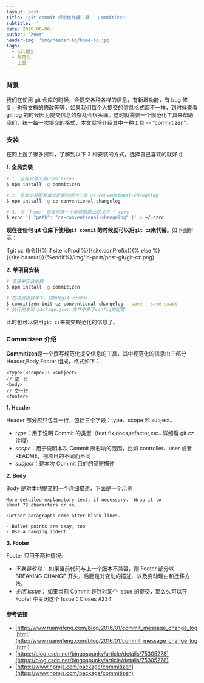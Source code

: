 ```yaml
---
layout: post
title: 'git commit 规范化处理工具 - Commitizen'
subtitle: ''
date: 2018-06-06
author: 'Xuer'
header-img: 'img/header-bg/home-bg.jpg'
tags:
  - git相关
  - 规范化
  - 工具
---
```


### 背景

我们在使用 git 仓库的时候，会提交各种各样的信息，有新增功能，有 bug 修复，也有文档的修改等等，如果我们每个人提交的信息格式都不一样，到时候查看 git log 的时候因为提交信息的杂乱会很头痛。这时就需要一个规范化工具来帮助我们，统一每一次提交的格式，本文就将介绍其中一种工具 -- “commitizen”。

### 安装

在网上搜了很多资料，了解到以下 2 种安装的方式，选择自己喜欢的就好 :)

**1. 全局安装**

```sh
# 1. 全局安装工具commitizen
$ npm install -g commitizen

# 2. 全局安装配套常规配置选项的工具 cz-conventional-changelog
$ npm install -g cz-conventional-changelog

# 3. 在 `home` 目录创建一个全局配置cz的文件 '.czrc'
$ echo '{ "path": "cz-conventional-changelog" }' > ~/.czrc
```

**现在在任何 git 仓库下使用`git commit` 的时候就可以用`git cz`来代替**。如下图所示：

![git cz 命令]({% if site.isProd %}{{site.cdnPrefix}}{% else %}{{site.baseurl}}{%endif%}/img/in-post/post-git/git-cz.png)

**2. 单项目安装**

```sh
# 项目中安装依赖
$ npm install -g commitizen

# 在项目根目录下，初始化git cz命令
$ commitizen init cz-conventional-changelog --save --save-exact
# 执行完发现 package.json 文件中多了config的配置
```

此时也可以使用`git cz`来提交规范化的信息了。

### Commitizen 介绍

**Commitizen**是一个撰写规范化提交信息的工具，其中规范化的信息由三部分 Header,Body,Footer 组成，格式如下：

```
<type>(<scope>): <subject>
// 空一行
<body>
// 空一行
<footer>
```

**1. Header**

Header 部分应只包含一行，包括三个字段：type、scope 和 subject。

- _type_：用于说明 Commit 的类型（feat,fix,docs,refactor,etc...详细看 git cz 注释）
- _scope_：用于说明本次 Commit 所影响的范围，比如 controller、user 或者 README，视项目的不同而不同
- _subject_：是本次 Commit 目的的简短描述

**2. Body**

Body 是对本地提交的一个详细描述，下面是一个示例

```
More detailed explanatory text, if necessary.  Wrap it to
about 72 characters or so.

Further paragraphs come after blank lines.

- Bullet points are okay, too
- Use a hanging indent
```

**3. Footer**

Footer 只用于两种情况:

- _不兼容改动_： 如果当前代码与上一个版本不兼容，则 Footer 部分以 BREAKING CHANGE 开头，后面是对变动的描述、以及变动理由和迁移方法。
- _关闭 Issue_： 如果当前 Commit 是针对某个 Issue 的提交，那么久可以在 Footer 中关闭这个 Issue：Closes #234

#### 参考链接

- [http://www.ruanyifeng.com/blog/2016/01/commit_message_change_log.html](http://www.ruanyifeng.com/blog/2016/01/commit_message_change_log.html)
- [https://blog.csdn.net/bingospunky/article/details/75305278](https://blog.csdn.net/bingospunky/article/details/75305278)
- [https://www.npmjs.com/package/commitizen](https://www.npmjs.com/package/commitizen)

